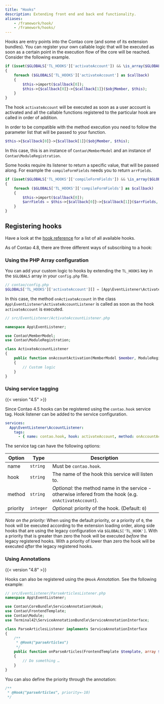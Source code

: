 ```yaml
---
title: "Hooks"
description: Extending front end and back end functionality.
aliases:
    - /framework/hook/
    - /framework/hooks/
---
```



Hooks are entry points into the Contao core (and some of its extension bundles).
You can register your own callable logic that will be executed as soon as a certain
point in the execution flow of the core will be reached.
Consider the following example.

```php
if (isset($GLOBALS['TL_HOOKS']['activateAccount']) && \is_array($GLOBALS['TL_HOOKS']['activateAccount']))
{
    foreach ($GLOBALS['TL_HOOKS']['activateAccount'] as $callback)
    {
        $this->import($callback[0]);
        $this->{$callback[0]}->{$callback[1]}($objMember, $this);
    }
}
```

The hook `activateAccount` will be executed as soon as a user account is activated
and all the callable functions registered to the particular hook are called in
order of addition.

In order to be compatible with the method execution you need to follow the parameter
list that will be passed to your function.

```php
$this->{$callback[0]}->{$callback[1]}($objMember, $this);
```

In this case, this is an instance of `Contao\MemberModel` and an instance of
`Contao\ModuleRegistration`.

Some hooks require its listener to return a specific value, that will be passed
along. For example the `compileFormFields` needs you to return `arrFields`.

```php
if (isset($GLOBALS['TL_HOOKS']['compileFormFields']) && \is_array($GLOBALS['TL_HOOKS']['compileFormFields']))
{
    foreach ($GLOBALS['TL_HOOKS']['compileFormFields'] as $callback)
    {
        $this->import($callback[0]);
        $arrFields = $this->{$callback[0]}->{$callback[1]}($arrFields, $formId, $this);
    }
}
```


## Registering hooks

Have a look at the [hook reference][1] for a list of all available hooks.

As of Contao 4.8, there are three different ways of subscribing to a hook:


### Using the PHP Array configuration

You can add your custom logic to hooks by extending the `TL_HOOKS` key in the
`$GLOBALS` array in your `config.php` file.

```php
// contao/config.php
$GLOBALS['TL_HOOKS']['activateAccount'][] = [App\EventListener\ActivateAccountListener::class, 'onActivateAccount'];
```

In this case, the method `onActivateAccount` in the class `App\EventListener\ActivateAccountListener` is called as soon as the hook
`activateAccount` is executed.

```php
// src/EventListener/ActivateAccountListener.php

namespace App\EventListener;

use Contao\MemberModel;
use Contao\ModuleRegistration;

class ActivateAccountListener
{
    public function onAccountActivation(MemberModel $member, ModuleRegistration $module): void
    {
        // Custom logic
    }
}
```


### Using service tagging

{{< version "4.5" >}}

Since Contao 4.5 hooks can be registered using the `contao.hook` service tag.
Hook listener can be added to the service configuration.

```yml
services:
  App\EventListener\AccountListener:
    tags:
      - { name: contao.hook, hook: activateAccount, method: onAccountActivation, priority: 0 }
```

The service tag can have the following options:

| Option   | Type      | Description                                                                                              |
| -------- | --------- | -------------------------------------------------------------------------------------------------------- |
| name     | `string`  | Must be `contao.hook`.                                                                                   |
| hook     | `string`  | The name of the hook this service will listen to.                                                        |
| method   | `string`  | _Optional:_ the method name in the service - otherwise infered from the hook (e.g. `onActivateAccount`). |
| priority | `integer` | _Optional:_ priority of the hook. (Default: `0`)                                                         |

_Note on the priority:_ When using the default priority, or a priority of `0`, the 
hook will be executed according to the extension loading order, along side hooks 
that are using the legacy configuration via `$GLOBALS['TL_HOOK']`. With a priority 
that is greater than zero the hook will be executed _before_ the legacy registered 
hooks. With a priority of lower than zero the hook will be executed _after_ the 
legacy registered hooks.


### Using Annotations

{{< version "4.8" >}}

Hooks can also be registered using the `@Hook` _Annotation_. See the following example:

```php
// src/EventListener/ParseArticlesListener.php
namespace App\EventListener;

use Contao\CoreBundle\ServiceAnnotation\Hook;
use Contao\FrontendTemplate;
use Contao\Module;
use Terminal42\ServiceAnnotationBundle\ServiceAnnotationInterface;

class ParseArticlesListener implements ServiceAnnotationInterface
{
    /**
     * @Hook("parseArticles")
     */
    public function onParseArticles(FrontendTemplate $template, array $newsEntry, Module $module): void
    {
        // Do something …
    }
}
```

You can also define the priority through the annotation:

```php
/**
 * @Hook("parseArticles", priority=-10)
 */
```


[1]: ../../reference/hooks/
